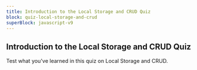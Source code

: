 ```yaml
---
title: Introduction to the Local Storage and CRUD Quiz
block: quiz-local-storage-and-crud
superBlock: javascript-v9
---
```


## Introduction to the Local Storage and CRUD Quiz

Test what you've learned in this quiz on Local Storage and CRUD.
